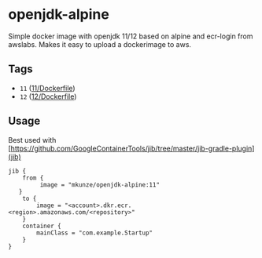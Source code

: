 # openjdk-alpine

Simple docker image with openjdk 11/12 based on alpine and ecr-login from awslabs. 
Makes it easy to upload a dockerimage to aws.

## Tags

* `11` ([11/Dockerfile](11/Dockerfile))
* `12` ([12/Dockerfile](12/Dockerfile))

## Usage

Best used with [https://github.com/GoogleContainerTools/jib/tree/master/jib-gradle-plugin](jib)

```
jib {
    from {
         image = "mkunze/openjdk-alpine:11"
   }
    to {
        image = "<account>.dkr.ecr.<region>.amazonaws.com/<repository>"
    }
    container {
        mainClass = "com.example.Startup"
    }
}
```
